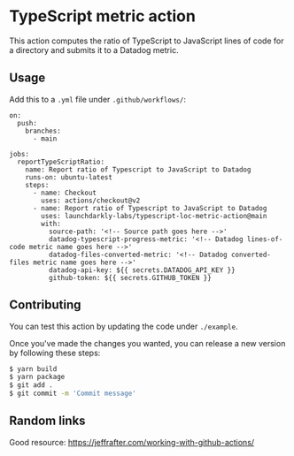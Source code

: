# TypeScript metric action

This action computes the ratio of TypeScript to JavaScript lines of code for a directory and submits it
to a Datadog metric.

## Usage

Add this to a `.yml` file under `.github/workflows/`:

```
on:
  push:
    branches:
      - main

jobs:
  reportTypeScriptRatio:
    name: Report ratio of Typescript to JavaScript to Datadog
    runs-on: ubuntu-latest
    steps:
      - name: Checkout
        uses: actions/checkout@v2
      - name: Report ratio of Typescript to JavaScript to Datadog
        uses: launchdarkly-labs/typescript-loc-metric-action@main
        with:
          source-path: '<!-- Source path goes here -->'
          datadog-typescript-progress-metric: '<!-- Datadog lines-of-code metric name goes here -->'
          datadog-files-converted-metric: '<!-- Datadog converted-files metric name goes here -->'
          datadog-api-key: ${{ secrets.DATADOG_API_KEY }}
          github-token: ${{ secrets.GITHUB_TOKEN }}
```

## Contributing

You can test this action by updating the code under `./example`.

Once you've made the changes you wanted, you can release a new version by following these steps:

```bash
$ yarn build
$ yarn package
$ git add .
$ git commit -m 'Commit message'
```

## Random links

Good resource: https://jeffrafter.com/working-with-github-actions/
